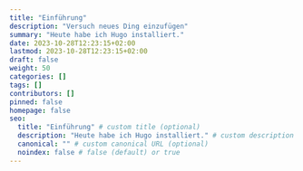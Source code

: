 ```yaml
---
title: "Einführung"
description: "Versuch neues Ding einzufügen"
summary: "Heute habe ich Hugo installiert."
date: 2023-10-28T12:23:15+02:00
lastmod: 2023-10-28T12:23:15+02:00
draft: false
weight: 50
categories: []
tags: []
contributors: []
pinned: false
homepage: false
seo:
  title: "Einführung" # custom title (optional)
  description: "Heute habe ich Hugo installiert." # custom description (recommended)
  canonical: "" # custom canonical URL (optional)
  noindex: false # false (default) or true
---
```

